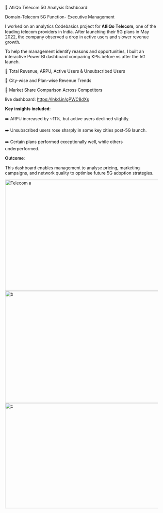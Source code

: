 🚀 AtliQo Telecom 5G Analysis Dashboard

Domain-Telecom 5G 
Function- Executive Management

I worked on an analytics Codebasics project for 𝐀𝐭𝐥𝐢𝐐𝐨 𝐓𝐞𝐥𝐞𝐜𝐨𝐦, one of the leading telecom providers in India. 
After launching their 5G plans in May 2022, the company observed a drop in active users and slower revenue growth.

To help the management identify reasons and opportunities, I built an interactive Power BI dashboard comparing KPIs before vs after the 5G launch.

🔹 Total Revenue, ARPU, Active Users & Unsubscribed Users

🔹 City-wise and Plan-wise Revenue Trends

🔹 Market Share Comparison Across Competitors

live dashboard: https://lnkd.in/gPWC8dXs

𝐊𝐞𝐲 𝐢𝐧𝐬𝐢𝐠𝐡𝐭𝐬 𝐢𝐧𝐜𝐥𝐮𝐝𝐞𝐝:

➡️ ARPU increased by ~11%, but active users declined slightly.

➡️ Unsubscribed users rose sharply in some key cities post-5G launch.

➡️ Certain plans performed exceptionally well, while others underperformed.

𝐎𝐮𝐭𝐜𝐨𝐦𝐞:

This dashboard enables management to analyse pricing, marketing campaigns, and network quality to optimise future 5G adoption strategies.

<img width="635" height="367" alt="Telecom a" src="https://github.com/user-attachments/assets/a897676e-2a77-478b-b8d5-2e48ec53a391" />


<img width="628" height="370" alt="b" src="https://github.com/user-attachments/assets/9660a873-47a9-4dac-81b1-fe0fd174fe25" />

<img width="620" height="347" alt="c" src="https://github.com/user-attachments/assets/f8476e5e-9f76-4cbc-af1f-4b537c3a59b3" />



